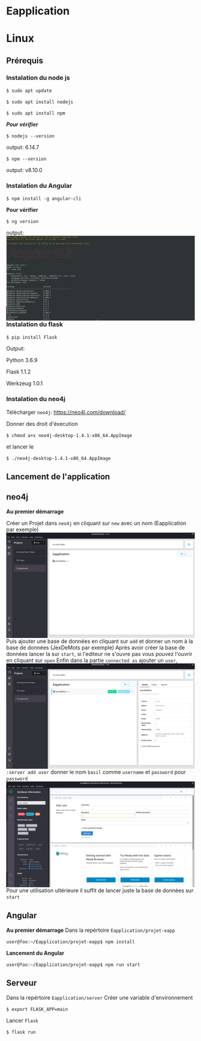 # Eapplication

# Linux

## Prérequis

### **Instalation du node js**

```console
$ sudo apt update
```

```console
$ sudo apt install nodejs
```

```console
$ sudo apt install npm
```

**_Pour vérifier_**

```console
$ nodejs --version
```

output: 6.14.7

```console
$ npm --version
```

output: v8.10.0

### **Instalation du Angular**

```console
$ npm install -g angular-cli
```

**Pour vérifier**

```console
$ ng version
```

output:
<img src="./images/angular_version.png"
     alt="Markdown Monster icon"
     style="float: left; margin-right: 10px;" />

### **Instalation du flask**

```console
$ pip install Flask
```

Output:

Python 3.6.9

Flask 1.1.2

Werkzeug 1.0.1

### **Instalation du neo4j**

Télécharger `neo4j`: <a href="https://neo4j.com/download/">https://neo4j.com/download/</a>

Donner des droit d'éxecution

```console
$ chmod a+x neo4j-desktop-1.4.1-x86_64.AppImage
```

et lancer le

```console
$ ./neo4j-desktop-1.4.1-x86_64.AppImage
```

## Lancement de l'application

## neo4j

**Au premier démarrage**

Créer un Projet dans `neo4j` en cliquant sur `new` avec un nom (Eapplication par exemple)
<img src="./images/neo4j_creation_bdd.png"
     alt="Markdown Monster icon"
     style="float: left; margin-right: 10px;" />

Puis ajouter une base de données en cliquant sur `add` et donner un nom à la base de données (JexDeMots par exemple)
Après avoir créer la base de données lancer la sur `start`, si l'editeur ne s'ouvre pas vous pouvez l'ouvrir en cliquant sur `open`
<img src="./images/neo4j_start.png"
     alt="Markdown Monster icon"
     style="float: left; margin-right: 10px;" />
Enfin dans la partie `connected as` ajouter un `user`, `:server add user` donner le nom `basil` comme `username` et `password` pour `password`
<img src="./images/neo4j_user.png"
     alt="Markdown Monster icon"
     style="float: left; margin-right: 10px;" />

Pour une utilisation ultérieure il suffit de lancer juste la base de données sur `start`

## Angular

**Au premier démarrage**
Dans la repértoire `Eapplication/projet-eapp`

```console
user@foo:~/Eapplication/projet-eapp$ npm install
```

**Lancement du Angular**

```console
user@foo:~/Eapplication/projet-eapp$ npm run start
```

## Serveur

Dans la repértoire `Eapplication/server`
Créer une variable d'environnement

```console
$ export FLASK_APP=main
```

Lancer `Flask`

```console
$ flask run
```

